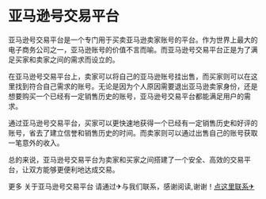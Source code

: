 # 亚马逊号交易平台

亚马逊号交易平台是一个专门用于买卖亚马逊卖家账号的平台。作为世界上最大的电子商务公司之一，亚马逊账号的价值不言而喻。而亚马逊号交易平台正是为了满足买家和卖家之间的需求而设立的。

在亚马逊号交易平台上，卖家可以将自己的亚马逊账号挂出售，而买家则可以在这里找到符合自己需求的账号。无论是因为个人原因需要退出亚马逊卖家身份，还是想要购买一个已经有一定销售历史的账号，亚马逊号交易平台都能满足用户的需求。

通过亚马逊号交易平台，买家可以更快速地获得一个已经有一定销售历史和好评的账号，省去了建立信誉和销售历史的时间。而卖家则可以通过出售自己的账号获取一笔意外的收入。

总的来说，亚马逊号交易平台为卖家和买家之间搭建了一个安全、高效的交易平台，让双方能够更便利地达成交易。

更多 关于亚马逊号交易平台 请通过✈与我们联系，感谢阅读,谢谢！[点这里联系✈](https://1.k02.cc)